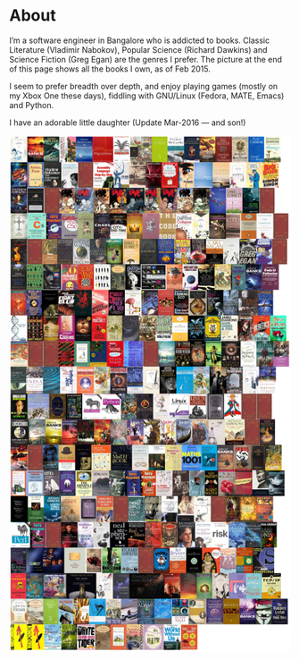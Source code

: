 # About

I’m a software engineer in Bangalore who is addicted to books. Classic
Literature (Vladimir Nabokov), Popular Science (Richard Dawkins) and Science
Fiction (Greg Egan) are the genres I prefer. The picture at the end of this
page shows all the books I own, as of Feb 2015.

I seem to prefer breadth over depth, and enjoy playing games (mostly on my Xbox
One these days), fiddling with GNU/Linux (Fedora, MATE, Emacs) and Python. 

I have an adorable little daughter (Update Mar-2016 — and son!)

![My Books](img/mybooks.png)
